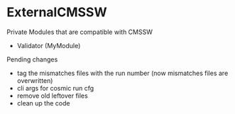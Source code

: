 # ExternalCMSSW
Private Modules that are compatible with CMSSW
- Validator (MyModule)

Pending changes
- tag the mismatches files with the run number (now mismatches files are overwritten)
- cli args for cosmic run cfg
- remove old leftover files
- clean up the code
